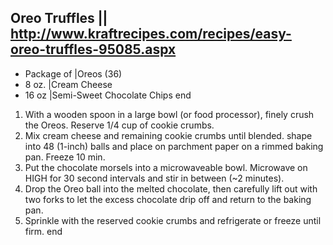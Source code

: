 ## Oreo Truffles || http://www.kraftrecipes.com/recipes/easy-oreo-truffles-95085.aspx

- Package of |Oreos (36)
- 8 oz. |Cream Cheese
- 16 oz |Semi-Sweet Chocolate Chips
end

1) With a wooden spoon in a large bowl (or food processor), finely crush the Oreos. Reserve 1/4 cup of cookie crumbs.
2) Mix cream cheese and remaining cookie crumbs until blended. shape into 48 (1-inch) balls and place on parchment paper on a rimmed baking pan. Freeze 10 min.
3) Put the chocolate morsels into a microwaveable bowl. Microwave on HIGH for 30 second intervals and stir in between (~2 minutes).
4) Drop the Oreo ball into the melted chocolate, then carefully lift out with two forks to let the excess chocolate drip off and return to the baking pan.
5) Sprinkle with the reserved cookie crumbs and refrigerate or freeze until firm.
end